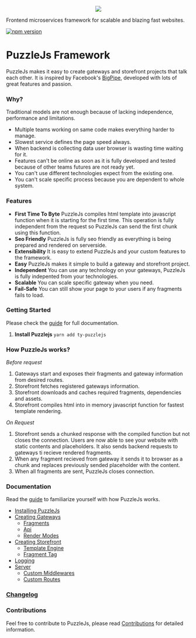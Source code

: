 <p align="center">
    <img src="https://image.ibb.co/jM29on/puzzlelogo.png"/>
    <p style="text-aling: center;">Frontend microservices framework for scalable and blazing fast websites.</p>
</p>

[![npm version](https://badge.fury.io/js/ty-puzzlejs.svg)](https://www.npmjs.com/package/ty-puzzlejs)
# PuzzleJs Framework

PuzzleJs makes it easy to create gateways and storefront projects that talk each other. It is inspired by Facebook's [BigPipe](https://www.facebook.com/notes/facebook-engineering/bigpipe-pipelining-web-pages-for-high-performance/389414033919/), developed with lots of great features and passion.

### Why?
Traditional models are not enough because of lacking independence, performance and limitations.
* Multiple teams working on same code makes everything harder to manage.
* Slowest service defines the page speed always.
* When backend is collecting data user browser is wasting time waiting for it.
* Features can't be online as soon as it is fully developed and tested because of other teams futures are not ready yet.
* You can't use different technologies expect from the existing one.
* You can't scale specific process because you are dependent to whole system.

### Features
* **First Time To Byte** PuzzleJs compiles html template into javascript function when it is starting for the first time. This operation is fully independent from the request so PuzzleJs can send the first chunk using this function.
* **Seo Friendly** PuzzleJs is fully seo friendly as everything is being prepared and rendered on serverside.
* **Extensibility** It is easy to extend PuzzleJs and your custom features to the framework.
* **Easy** PuzzleJs makes it simple to build a gateway and storefront project.
* **Independent** You can use any technology on your gateways, PuzzleJs is fully indepented from your technologies.
* **Scalable** You can scale specific gateway when you need.
* **Fail-Safe** You can still show your page to your users if any fragments fails to load.

### Getting Started
Please check the [guide](./docs/guide.md) for full documentation.

1. **Install Puzzlejs**
`yarn add ty-puzzlejs`


### How PuzzleJs works?

*Before request*
1. Gateways start and exposes their fragments and gateway information from desired routes.
2. Storefront fetches registered gateways information.
3. Storefront downloads and caches required fragments, dependencies and assets.
4. Storefront compiles html into in memory javascript function for fastest template rendering.

*On Request*
1. Storefront sends a chunked response with the compiled function but not closes the connection. Users are now able to see your website with static contents and placeholders. It also sends backend requests to gateways ti recieve rendered fragments.
2. When any fragment recieved from gateway it sends it to browser as a chunk and replaces previously sended placeholder with the content.
3. When all fragments are sent, PuzzleJs closes connection.

### Documentation
Read the [guide](./docs/guide.md) to familiarize yourself with how PuzzleJs works.

* [Installing PuzzleJs](./docs/guide.md#installing-puzzlejs)
* [Creating Gateways](./docs/guide.md#creating-gateways)
    * [Fragments](./docs/guide.md#fragments)
    * [Api](./docs/guide.md#api)
    * [Render Modes](./docs/guide.md#render-modes)
* [Creating Storefront](./docs/guide.md#creating-storefront)
    * [Template Engine](./docs/guide.md#template-engine)
    * [Fragment Tag](./docs/guide.md#fragment-tag)
* [Logging](./docs/guide.md#template)
* [Server](./docs/guide.md#server)
    * [Custom Middlewares](./docs/guide.md#middlewares)
    * [Custom Routes](./docs/guide.md#custom-routes)

### [Changelog](./CHANGELOG.md)

### Contributions
Feel free to contribute to PuzzleJs, please read [Contributions](./docs/contributions.md) for detailed information.
